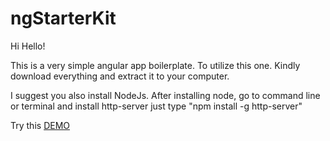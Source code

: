 # ngStarterKit

Hi Hello!

This is a very simple angular app boilerplate.
To utilize this one. Kindly download everything and extract it to your computer.

I suggest you also install NodeJs.
After installing node, go to command line or terminal and install http-server just type "npm install -g http-server"

Try this [DEMO](https://danielfpadilla.github.io/ngStarterKit)
